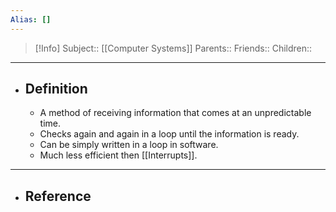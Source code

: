 ```yaml
---
Alias: []
---
```

> [!Info]
> Subject:: [[Computer Systems]]
> Parents:: 
> Friends:: 
> Children:: 
---
- ## Definition
	- A method of receiving information that comes at an unpredictable time.
	- Checks again and again in a loop until the information is ready.
	- Can be simply written in a loop in software.
	- Much less efficient then [[Interrupts]].
---
- ## Reference